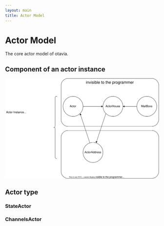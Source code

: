 ```yaml
---
layout: main
title: Actor Model
---
```


# Actor Model

The core actor model of otavia.

## Component of an actor instance

![](../../_assets/images/actor_instance.drawio.svg)

## Actor type

### StateActor

### ChannelsActor
